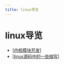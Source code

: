 ```yaml
---
title: linux导览
---
```


# linux导览

- [[内核模块开发]]
- [[linux源码中的一些缩写]]

[//begin]: # "Autogenerated link references for markdown compatibility"
[内核模块开发]: 内核模块开发.md "内核模块开发"
[linux源码中的一些缩写]: linux源码中的一些缩写.md "linux 源码中的一些缩写"
[//end]: # "Autogenerated link references"